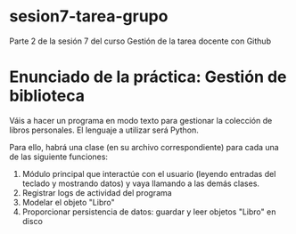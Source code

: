 # sesion7-tarea-grupo
Parte 2 de la sesión 7 del curso Gestión de la tarea docente con Github

# Enunciado de la práctica: Gestión de biblioteca
Váis a hacer un programa en modo texto para gestionar la colección de libros personales. El lenguaje a utilizar será Python.

Para ello, habrá una clase (en su archivo correspondiente) para cada una de las siguiente funciones:

1. Módulo principal que interactúe con el usuario (leyendo entradas del teclado y mostrando datos) y vaya llamando a las demás clases.
1. Registrar logs de actividad del programa
1. Modelar el objeto "Libro"
1. Proporcionar persistencia de datos: guardar y leer objetos "Libro" en disco
